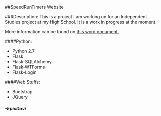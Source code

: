 ##SpeedRunTimers Website

###Description:
This is a project I am working on for an Independent Studies project at my High School. It is a work in progress at the moment.

More information can be found on [this word document.](https://github.com/EpicDavi/SpeedRunTimersWebsite/blob/master/app/static/files/progOutline.docx?raw=true)

####Python:
* Python 2.7
* Flask
* Flask-SQLAlchemy
* Flask-WTForms
* Flask-Login

####Web Stuffs:
* Bootstrap
* JQuery

#### _-EpicDavi_
